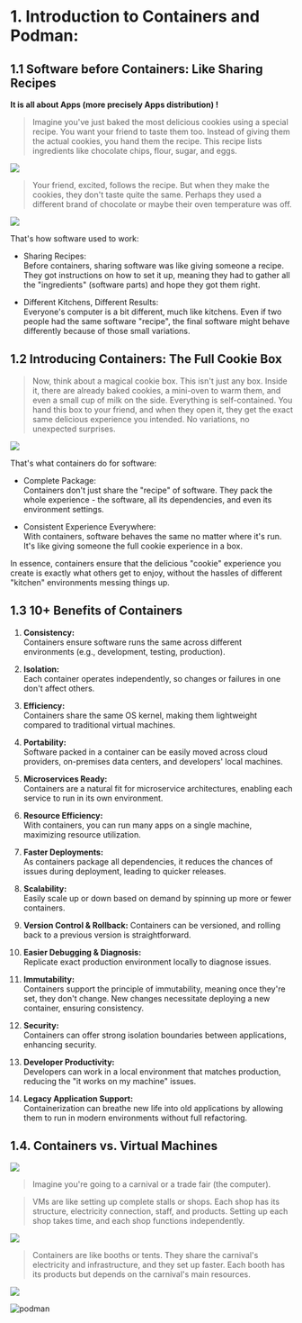# 1. Introduction to Containers and Podman:  
## 1.1 Software before Containers: Like Sharing Recipes

**It is all about Apps (more precisely Apps distribution) !**  

> Imagine you've just baked the most delicious cookies using a special recipe. You want your friend to taste them too. Instead of giving them the actual cookies, you hand them the recipe. This recipe lists ingredients like chocolate chips, flour, sugar, and eggs.  

![](../images/cookies1.png)

>Your friend, excited, follows the recipe. But when they make the cookies, they don't taste quite the same. Perhaps they used a different brand of chocolate or maybe their oven temperature was off.

![](../images/cookies2.png)

That's how software used to work:

* Sharing Recipes:  
  Before containers, sharing software was like giving someone a recipe. They got instructions on how to set it up, meaning they had to gather all the "ingredients" (software parts) and hope they got them right.  

* Different Kitchens, Different Results:  
  Everyone's computer is a bit different, much like kitchens. Even if two people had the same software "recipe", the final software might behave differently because of those small variations.

## 1.2 Introducing Containers: The Full Cookie Box

>Now, think about a magical cookie box. This isn't just any box. Inside it, there are already baked cookies, a mini-oven to warm them, and even a small cup of milk on the side. Everything is self-contained. You hand this box to your friend, and when they open it, they get the exact same delicious experience you intended. No variations, no unexpected surprises.

![](../images/cookies3.png)

That's what containers do for software:  

* Complete Package:  
  Containers don't just share the "recipe" of software. They pack the whole experience - the software, all its dependencies, and even its environment settings.  

* Consistent Experience Everywhere:  
  With containers, software behaves the same no matter where it's run. It's like giving someone the full cookie experience in a box.  

In essence, containers ensure that the delicious "cookie" experience you create is exactly what others get to enjoy, without the hassles of different "kitchen" environments messing things up.  

   

## 1.3 10+ Benefits of Containers  

1. **Consistency:**  
   Containers ensure software runs the same across different environments (e.g., development, testing, production).  

2. **Isolation:**  
   Each container operates independently, so changes or failures in one don't affect others.

3. **Efficiency:**  
   Containers share the same OS kernel, making them lightweight compared to traditional virtual machines.

4. **Portability:**  
   Software packed in a container can be easily moved across cloud providers, on-premises data centers, and developers' local machines.  

5. **Microservices Ready:**  
   Containers are a natural fit for microservice architectures, enabling each service to run in its own environment.  

6. **Resource Efficiency:**  
   With containers, you can run many apps on a single machine, maximizing resource utilization.  

7. **Faster Deployments:**  
   As containers package all dependencies, it reduces the chances of issues during deployment, leading to quicker releases.  

8. **Scalability:**  
   Easily scale up or down based on demand by spinning up more or fewer containers.  

9. **Version Control & Rollback:**
   Containers can be versioned, and rolling back to a previous version is straightforward.  

10. **Easier Debugging & Diagnosis:**  
    Replicate exact production environment locally to diagnose issues.

11. **Immutability:**  
    Containers support the principle of immutability, meaning once they're set, they don't change. New changes necessitate deploying a new container, ensuring consistency.  

12. **Security:**  
    Containers can offer strong isolation boundaries between applications, enhancing security.  

13. **Developer Productivity:**  
    Developers can work in a local environment that matches production, reducing the "it works on my machine" issues.  

14. **Legacy Application Support:**  
    Containerization can breathe new life into old applications by allowing them to run in modern environments without full refactoring.  
   
   
## 1.4. Containers vs. Virtual Machines

![](../images/containers-vs-virtual-machines.jpg)  

>Imagine you're going to a carnival or a trade fair (the computer).  

>VMs are like setting up complete stalls or shops. Each shop has its structure, electricity connection, staff, and products. Setting up each shop takes time, and each shop functions independently.

![](../images/carnival1.png)

>Containers are like booths or tents. They share the carnival's electricity and infrastructure, and they set up faster. Each booth has its products but depends on the carnival's main resources.

![](../images/carnival2.png)   

   

![podman](../images/podman-logo.png "Podman")